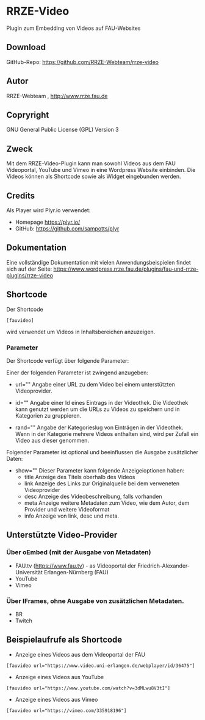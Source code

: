 # RRZE-Video

Plugin zum Embedding von Videos auf FAU-Websites

## Download 

GitHub-Repo: https://github.com/RRZE-Webteam/rrze-video


## Autor 
RRZE-Webteam , http://www.rrze.fau.de

## Copryright

GNU General Public License (GPL) Version 3


## Zweck 

Mit dem RRZE-Video-Plugin kann man sowohl Videos aus dem FAU Videoportal, YouTube und Vimeo in eine Wordpress Website einbinden.
Die Videos können als Shortcode sowie als Widget eingebunden werden.


## Credits

Als Player wird Plyr.io verwendet: 
* Homepage https://plyr.io/
* GitHub: https://github.com/sampotts/plyr

## Dokumentation

Eine vollständige Dokumentation mit vielen Anwendungsbeispielen findet sich auf der Seite: 
https://www.wordpress.rrze.fau.de/plugins/fau-und-rrze-plugins/rrze-video

## Shortcode

Der Shortcode 

```
[fauvideo]
```

wird verwendet um Videos in Inhaltsbereichen  anzuzeigen.

### Parameter 

Der Shortcode verfügt über folgende Parameter:

Einer der folgenden Parameter ist zwingend anzugeben:

* url=""
    Angabe einer URL zu dem Video bei einem unterstützten Videoprovider.
   
* id=""
    Angabe einer Id eines Eintrags in der Videothek. Die Videothek kann genutzt 
    werden um die URLs zu Videos zu speichern und in Kategorien zu gruppieren. 
* rand=""
    Angabe der Kategorieslug von Einträgen in der Videothek. Wenn in der Kategorie 
    mehrere Videos enthalten sind, wird per Zufall ein Video aus dieser genommen.

Folgender Parameter ist optional und beeinflussen die Ausgabe zusätzlicher Daten:

* show=""
   Dieser Parameter kann folgende Anzeigeioptionen haben:
   - title
        Anzeige des Titels oberhalb des Videos
   - link
        Anzeige des Links zur Originalquelle bei dem verweneten Videoprovider
   - desc
        Anzeige des Videobeschreibung, falls vorhanden
   - meta
        Anzeige weitere Metadaten zum Video, wie dem Autor, dem Provider und weitere Videoformat
   - info
        Anzeige von link, desc und meta.


## Unterstützte Video-Provider

### Über oEmbed (mit der Ausgabe von Metadaten)
- FAU.tv (https://www.fau.tv) - as Videoportal der Friedrich-Alexander-Universität Erlangen-Nürnberg (FAU)
- YouTube
- Vimeo

### Über IFrames, ohne Ausgabe von zusätzlichen Metadaten.
- BR
- Twitch


## Beispielaufrufe als Shortcode

* Anzeige eines Videos aus dem Videoportal der FAU

```
[fauvideo url="https://www.video.uni-erlangen.de/webplayer/id/36475"]
```


* Anzeige eines Videos aus YouTube

```
[fauvideo url="https://www.youtube.com/watch?v=3dMLwu8V3tI"]
```


* Anzeige eines Videos aus Vimeo

```
[fauvideo url="https://vimeo.com/335918196"]
```


